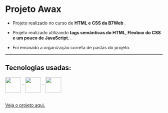 # Projeto Awax

- Projeto realizado no curso de <strong> HTML e CSS da B7Web </strong>.

- Projeto realizado utilizando <strong> tags semânticas do HTML, Flexbox do CSS e um pouco de JavaScript. </strong>.
- Foi ensinado a organização correta de pastas do projeto.

--------

## Tecnologias usadas:

<div>
  <img align = "center" width="50px" src = "https://cdn.jsdelivr.net/gh/devicons/devicon/icons/html5/html5-plain-wordmark.svg"> -
  <img align = "center" width="50px" src = "https://cdn.jsdelivr.net/gh/devicons/devicon/icons/css3/css3-plain-wordmark.svg"> -
  <img align = "center" width="50px" src = "https://cdn.jsdelivr.net/gh/devicons/devicon/icons/javascript/javascript-plain.svg">
          
</div>

<br>

<a href = "https://guilherme-goncalves-de-souza.github.io/Projeto-Awax/"> Veja o projeto aqui. </a>
